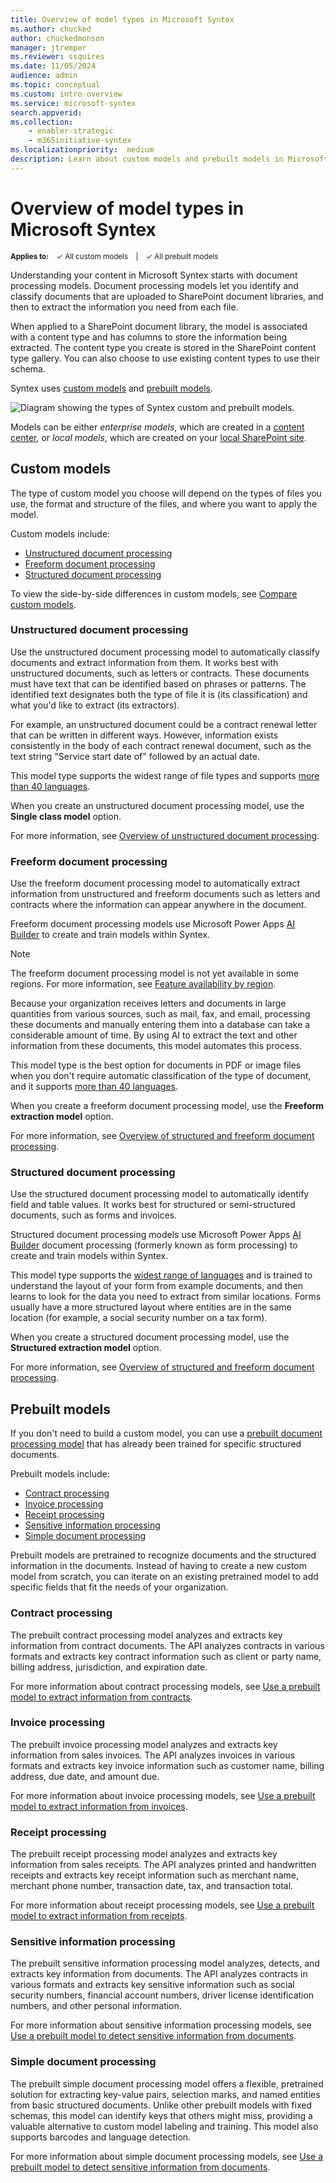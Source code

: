 ```yaml
---
title: Overview of model types in Microsoft Syntex
ms.author: chucked
author: chuckedmonson
manager: jtremper
ms.reviewer: ssquires
ms.date: 11/05/2024
audience: admin
ms.topic: conceptual
ms.custom: intro-overview
ms.service: microsoft-syntex
search.appverid: 
ms.collection: 
    - enabler-strategic
    - m365initiative-syntex
ms.localizationpriority:  medium
description: Learn about custom models and prebuilt models in Microsoft Syntex.
---
```


# Overview of model types in Microsoft Syntex

<sup>**Applies to:**  &ensp; &#10003; All custom models &ensp; | &ensp; &#10003; All prebuilt models</sup>

<!---</br>

> [!VIDEO https://www.microsoft.com/videoplayer/embed/RE4GJXS] 

</br>--->

Understanding your content in Microsoft Syntex starts with document processing models. Document processing models let you identify and classify documents that are uploaded to SharePoint document libraries, and then to extract the information you need from each file.

When applied to a SharePoint document library, the model is associated with a content type and has columns to store the information being extracted. The content type you create is stored in the SharePoint content type gallery. You can also choose to use existing content types to use their schema.

Syntex uses [custom models](#custom-models) and [prebuilt models](#prebuilt-models).

![Diagram showing the types of Syntex custom and prebuilt models.](../media/content-understanding/syntex-model-types-diagram-5.png)

Models can be either *enterprise models*, which are created in a [content center](create-a-content-center.md), or *local models*, which are created on your [local SharePoint site](create-local-model.md).

## Custom models

The type of custom model you choose will depend on the types of files you use, the format and structure of the files, and where you want to apply the model.

Custom models include:

- [Unstructured document processing](#unstructured-document-processing)
- [Freeform document processing](#freeform-document-processing)
- [Structured document processing](#structured-document-processing)

To view the side-by-side differences in custom models, see [Compare custom models](./difference-between-document-understanding-and-form-processing-model.md).
<!---
When you create a custom model, you'll select the training method associated with the model type. For example, if you want to create an unstructured document processing model, on the **Options for model creation** page where you create a model, you'll choose the **Single class model** option. The following table shows the training method associated with each custom model type.

|Unstructured<br> document processing  |Freeform<br> document processing  |Structured<br> document processing  |
|---------|---------|---------|
| ![Tile for teaching method.](../media/content-understanding/teaching-method-tile-2.png) | ![Tile for freeform seletion method.](../media/content-understanding/freeform-selection-method-tile-2.png) | ![Tile for layout method.](../media/content-understanding/layout-method-tile-2.png) |

> [!NOTE]
> To make the **Freeform selection method** and the **Layout method** options available to users, they first must be configured in the Microsoft 365 admin center.
--->
### Unstructured document processing

Use the unstructured document processing model to automatically classify documents and extract information from them. It works best with unstructured documents, such as letters or contracts. These documents must have text that can be identified based on phrases or patterns. The identified text designates both the type of file it is (its classification) and what you'd like to extract (its extractors).

For example, an unstructured document could be a contract renewal letter that can be written in different ways. However, information exists consistently in the body of each contract renewal document, such as the text string "Service start date of" followed by an actual date.

This model type supports the widest range of file types and supports [more than 40 languages](/ai-builder/form-processing-model-requirements#model-for-unstructured-and-free-form-documents).

When you create an unstructured document processing model, use the **Single class model** option.

For more information, see [Overview of unstructured document processing](document-understanding-overview.md).

### Freeform document processing

Use the freeform document processing model to automatically extract information from unstructured and freeform documents such as letters and contracts where the information can appear anywhere in the document.

Freeform document processing models use Microsoft Power Apps [AI Builder](/ai-builder/form-processing-model-overview) to create and train models within Syntex. 

> [!NOTE]
> The freeform document processing model is not yet available in some regions. For more information, see [Feature availability by region](/ai-builder/availability-region).

Because your organization receives letters and documents in large quantities from various sources, such as mail, fax, and email, processing these documents and manually entering them into a database can take a considerable amount of time. By using AI to extract the text and other information from these documents, this model automates this process.

This model type is the best option for documents in PDF or image files when you don't require automatic classification of the type of document, and it supports [more than 40 languages](/ai-builder/form-processing-model-requirements#model-for-unstructured-and-free-form-documents).

When you create a freeform document processing model, use the **Freeform extraction model** option.

For more information, see [Overview of structured and freeform document processing](form-processing-overview.md).

### Structured document processing

Use the structured document processing model to automatically identify field and table values. It works best for structured or semi-structured documents, such as forms and invoices.

Structured document processing models use Microsoft Power Apps [AI Builder](/ai-builder/form-processing-model-overview) document processing (formerly known as form processing) to create and train models within Syntex. 

This model type supports the [widest range of languages](/ai-builder/form-processing-model-requirements#model-for-structured-and-semi-structured-documents) and is trained to understand the layout of your form from example documents, and then learns to look for the data you need to extract from similar locations. Forms usually have a more structured layout where entities are in the same location (for example, a social security number on a tax form).

When you create a structured document processing model, use the **Structured extraction model** option.

For more information, see [Overview of structured and freeform document processing](form-processing-overview.md).

## Prebuilt models

If you don't need to build a custom model, you can use a [prebuilt document processing model](prebuilt-overview.md) that has already been trained for specific structured documents.

Prebuilt models include:

- [Contract processing](#contract-processing)
- [Invoice processing](#invoice-processing)
- [Receipt processing](#receipt-processing)
- [Sensitive information processing](#sensitive-information-processing)
- [Simple document processing](#simple-document-processing)
<!---
![Screenshot of the Options for model creation page showing the prebuilt model options.](../media/content-understanding/build-a-prebuilt-model-section.png)
--->
Prebuilt models are pretrained to recognize documents and the structured information in the documents. Instead of having to create a new custom model from scratch, you can iterate on an existing pretrained model to add specific fields that fit the needs of your organization.

### Contract processing

The prebuilt contract processing model analyzes and extracts key information from contract documents. The API analyzes contracts in various formats and extracts key contract information such as client or party name, billing address, jurisdiction, and expiration date.

For more information about contract processing models, see [Use a prebuilt model to extract information from contracts](prebuilt-model-contract.md).

### Invoice processing

The prebuilt invoice processing model analyzes and extracts key information from sales invoices. The API analyzes invoices in various formats and extracts key invoice information such as customer name, billing address, due date, and amount due.

For more information about invoice processing models, see [Use a prebuilt model to extract information from invoices](prebuilt-model-invoice.md).

### Receipt processing

The prebuilt receipt processing model analyzes and extracts key information from sales receipts. The API analyzes printed and handwritten receipts and extracts key receipt information such as merchant name, merchant phone number, transaction date, tax, and transaction total.

For more information about receipt processing models, see [Use a prebuilt model to extract information from receipts](prebuilt-model-receipt.md).

### Sensitive information processing

The prebuilt sensitive information processing model analyzes, detects, and extracts key information from documents. The API analyzes contracts in various formats and extracts key sensitive information such as social security numbers, financial account numbers, driver license identification numbers, and other personal information.

For more information about sensitive information processing models, see [Use a prebuilt model to detect sensitive information from documents](prebuilt-model-sensitive-info.md).

### Simple document processing

The prebuilt simple document processing model offers a flexible, pretrained solution for extracting key-value pairs, selection marks, and named entities from basic structured documents. Unlike other prebuilt models with fixed schemas, this model can identify keys that others might miss, providing a valuable alternative to custom model labeling and training. This model also supports barcodes and language detection.

For more information about simple document processing models, see [Use a prebuilt model to detect sensitive information from documents](prebuilt-model-simple.md).
